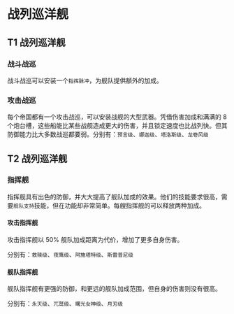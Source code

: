 # 战列巡洋舰

## T1 战列巡洋舰

### 战斗战巡

战斗战巡可以安装一个`指挥脉冲`，为舰队提供额外的加成。

### 攻击战巡

每个帝国都有一个攻击战巡，可以安装战舰的大型武器。凭借伤害加成和满满的 8 个炮台槽，这些船能比某些战舰造成更大的伤害，并且锁定速度也比战列快。但其防御能力比大多数战巡都要弱。分别有：`预言级`、`娜迦级`、`塔洛斯级`、`龙卷风级`

## T2 战列巡洋舰

### 指挥舰

指挥舰具有出色的防御，并大大提高了舰队加成的效果。他们的技能要求很高，需要`舰队支持`技能，但在功能却非常简单。每艘指挥舰的可以释放两种加成。

#### 攻击指挥舰

攻击指挥舰以 50% 舰队加成距离为代价，增加了更多自身伤害。

分别有：`救赎级`、`夜鹰级`、`阿施塔特级`、`斯雷普尼级`

#### 舰队指挥舰

舰队指挥舰有更强的防御，和更远的舰队加成范围，但自身的伤害则没有很高。

分别有：`永灭级`、`兀鹫级`、`曙光女神级`、`月刃级`
